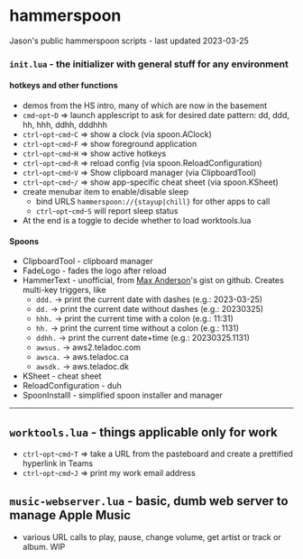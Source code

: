 # hammerspoon
Jason's public hammerspoon scripts - last updated 2023-03-25

### ```init.lua``` - the initializer with general stuff for any environment
#### hotkeys and other functions
* demos from the HS intro, many of which are now in the basement
* ```cmd```-```opt```-```D``` => launch applescript to ask for desired date pattern: dd, ddd, hh, hhh, ddhh, dddhhh
* ```ctrl```-```opt```-```cmd```-```C``` => show a clock (via spoon.AClock)
* ```ctrl```-```opt```-```cmd```-```F``` => show foreground application
* ```ctrl```-```opt```-```cmd```-```H``` => show active hotkeys
* ```ctrl```-```opt```-```cmd```-```R``` => reload config (via spoon.ReloadConfiguration)
* ```ctrl```-```opt```-```cmd```-```V``` => Show clipboard manager (via ClipboardTool)
* ```ctrl```-```opt```-```cmd```-```/``` => show app-specific cheat sheet (via spoon.KSheet)
* create menubar item to enable/disable sleep
  * bind URLS ```hammerspoon://{stayup|chill}``` for other apps to call
  * ```ctrl```-```opt```-```cmd```-```S``` will report sleep status
* At the end is a toggle to decide whether to load worktools.lua

#### Spoons
* ClipboardTool - clipboard manager
* FadeLogo - fades the logo after reload
* HammerText - unofficial, from [Max Anderson](https://gist.github.com/maxandersen/d09ebef333b0c7b7f947420e2a7bbbf5)'s gist on github. Creates multi-key triggers, like
  * ```ddd.``` -> print the current date with dashes (e.g.: 2023-03-25)
  * ```dd.``` -> print the current date without dashes (e.g.: 20230325)
  * ```hhh.``` -> print the current time with a colon (e.g.: 11:31)
  * ```hh.``` -> print the current time without a colon (e.g.: 1131)
  * ```ddhh.``` -> print the current date+time (e.g.: 20230325.1131)
  * ```awsus.``` -> aws2.teladoc.com
  * ```awsca.``` -> aws.teladoc.ca
  * ```awsdk.``` -> aws.teladoc.dk
* KSheet - cheat sheet
* ReloadConfiguration - duh
* SpoonInstalll - simplified spoon installer and manager

---

## ```worktools.lua``` - things applicable only for work
  * ```ctrl```-```opt```-```cmd```-```T``` => take a URL from the pasteboard and create a prettified hyperlink in Teams
  * ```ctrl```-```opt```-```cmd```-```J``` => print my work email address

## ```music-webserver.lua``` - basic, dumb web server to manage Apple Music
  * various URL calls to play, pause, change volume, get artist or track or album. WIP
